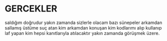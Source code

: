 # GERCEKLER

saldığım doğrudur yakın zamanda sizlerle olacam bazı sünepeler arkamdan sallamış üstüme suç atan kim arkamdan konuşan kim kodlarımı alıp kullanıp laf yapan kim
hepsi kanıtlarıyla atılacaktır yakın zamanda görüşmek üzere.

